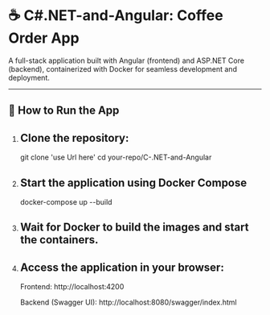 # ☕ C#.NET-and-Angular: Coffee Order App
A full-stack application built with Angular (frontend) and ASP.NET Core (backend), containerized with Docker for seamless development and deployment.

---
## 🚀 How to Run the App

1. ## Clone the repository: 

   git clone 'use Url here'
   cd your-repo/C-.NET-and-Angular

2. ## Start the application using Docker Compose

   docker-compose up --build

3.  ## Wait for Docker to build the images and start the containers.

4. ## Access the application in your browser:

    Frontend: http://localhost:4200

    Backend (Swagger UI): http://localhost:8080/swagger/index.html


